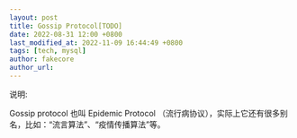 ```yaml
---
layout: post
title: Gossip Protocol[TODO]
date: 2022-08-31 12:00 +0800
last_modified_at: 2022-11-09 16:44:49 +0800
tags: [tech, mysql]
author: fakecore
author_url:
---
```

说明:

Gossip protocol 也叫 Epidemic Protocol （流行病协议），实际上它还有很多别名，比如：“流言算法”、“疫情传播算法”等。



